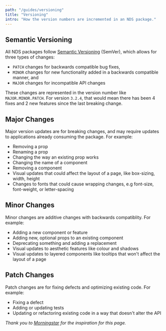 ```yaml
---
path: "/guides/versioning"
title: "Versioning"
intro: "How the version numbers are incremented in an NDS package."
---
```


## Semantic Versioning

All NDS packages follow [Semantic Versioning](https://semver.org/) (SemVer), which allows for three types of changes:

- `PATCH` changes for backwards compatible bug fixes,
- `MINOR` changes for new functionality added in a backwards compatible manner, and
- `MAJOR` changes for incompatible API changes

These changes are represented in the version number like `MAJOR.MINOR.PATCH`. For version `3.2.4`, that would mean there has been 4 fixes and 2 new features since the last breaking change.

## Major Changes

Major version updates are for breaking changes, and may require updates to applications already consuming the package. For example:

- Removing a prop
- Renaming a prop
- Changing the way an existing prop works
- Changing the name of a component
- Removing a component
- Visual updates that could affect the layout of a page, like box-sizing, width, height
- Changes to fonts that could cause wrapping changes, e.g font-size, font-weight, or letter-spacing

## Minor Changes

Minor changes are additive changes with backwards compatiblity. For example:

- Adding a new component or feature
- Adding new, optional props to an existing component
- Deprecating something and adding a replacement
- Visual updates to aesthetic features like colour and shadows
- Visual updates to layered components like tooltips that won't affect the layout of a page

## Patch Changes

Patch changes are for fixing defects and optimizing existing code. For example:

- Fixing a defect
- Adding or updating tests
- Updating or refactoring existing code in a way that doesn't alter the API

_Thank you to [Morningstar](https://designsystem.morningstar.com/getting-started/versioning-and-breaking-changes) for the inspiration for this page._
